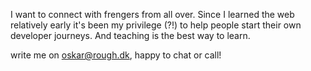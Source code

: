 I want to connect with frengers from all over. Since I learned the web relatively early it's been my privilege (?!) to help people start their own developer journeys. And teaching is the best way to learn.

write me on oskar@rough.dk, happy to chat or call!
